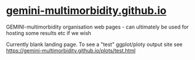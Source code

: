 # [gemini-multimorbidity.github.io](https://gemini-multimorbidity.github.io/)
GEMINI-multimorbidity organisation web pages - can ultimately be used for hosting some results etc if we wish

Currently blank landing page. To see a "test" ggplot/ploty output site see https://gemini-multimorbidity.github.io/plots/test.html

